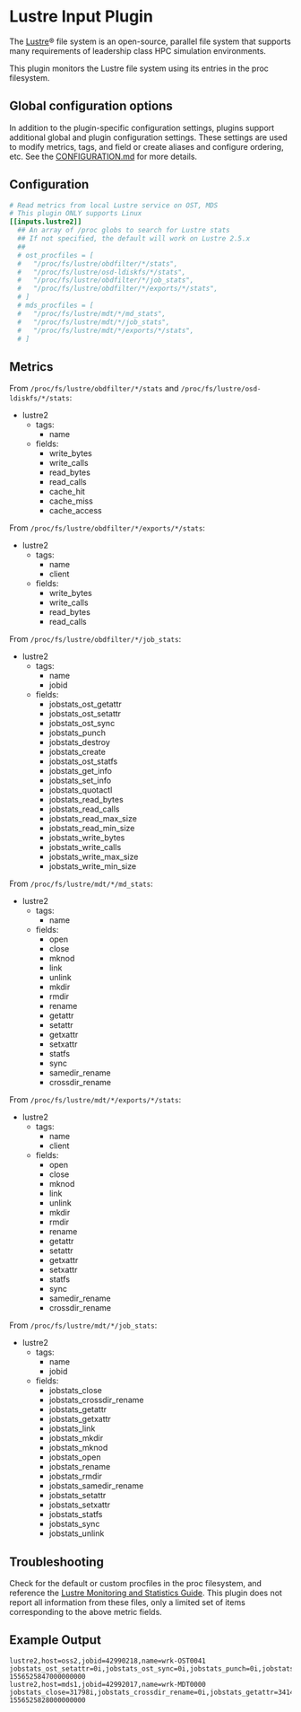 # Lustre Input Plugin

The [Lustre][]® file system is an open-source, parallel file system that
supports many requirements of leadership class HPC simulation environments.

This plugin monitors the Lustre file system using its entries in the proc
filesystem.

## Global configuration options <!-- @/docs/includes/plugin_config.md -->

In addition to the plugin-specific configuration settings, plugins support
additional global and plugin configuration settings. These settings are used to
modify metrics, tags, and field or create aliases and configure ordering, etc.
See the [CONFIGURATION.md][CONFIGURATION.md] for more details.

[CONFIGURATION.md]: ../../../docs/CONFIGURATION.md#plugins

## Configuration

```toml @sample.conf
# Read metrics from local Lustre service on OST, MDS
# This plugin ONLY supports Linux
[[inputs.lustre2]]
  ## An array of /proc globs to search for Lustre stats
  ## If not specified, the default will work on Lustre 2.5.x
  ##
  # ost_procfiles = [
  #   "/proc/fs/lustre/obdfilter/*/stats",
  #   "/proc/fs/lustre/osd-ldiskfs/*/stats",
  #   "/proc/fs/lustre/obdfilter/*/job_stats",
  #   "/proc/fs/lustre/obdfilter/*/exports/*/stats",
  # ]
  # mds_procfiles = [
  #   "/proc/fs/lustre/mdt/*/md_stats",
  #   "/proc/fs/lustre/mdt/*/job_stats",
  #   "/proc/fs/lustre/mdt/*/exports/*/stats",
  # ]
```

## Metrics

From `/proc/fs/lustre/obdfilter/*/stats` and
`/proc/fs/lustre/osd-ldiskfs/*/stats`:

- lustre2
  - tags:
    - name
  - fields:
    - write_bytes
    - write_calls
    - read_bytes
    - read_calls
    - cache_hit
    - cache_miss
    - cache_access

From `/proc/fs/lustre/obdfilter/*/exports/*/stats`:

- lustre2
  - tags:
    - name
    - client
  - fields:
    - write_bytes
    - write_calls
    - read_bytes
    - read_calls

From `/proc/fs/lustre/obdfilter/*/job_stats`:

- lustre2
  - tags:
    - name
    - jobid
  - fields:
    - jobstats_ost_getattr
    - jobstats_ost_setattr
    - jobstats_ost_sync
    - jobstats_punch
    - jobstats_destroy
    - jobstats_create
    - jobstats_ost_statfs
    - jobstats_get_info
    - jobstats_set_info
    - jobstats_quotactl
    - jobstats_read_bytes
    - jobstats_read_calls
    - jobstats_read_max_size
    - jobstats_read_min_size
    - jobstats_write_bytes
    - jobstats_write_calls
    - jobstats_write_max_size
    - jobstats_write_min_size

From `/proc/fs/lustre/mdt/*/md_stats`:

- lustre2
  - tags:
    - name
  - fields:
    - open
    - close
    - mknod
    - link
    - unlink
    - mkdir
    - rmdir
    - rename
    - getattr
    - setattr
    - getxattr
    - setxattr
    - statfs
    - sync
    - samedir_rename
    - crossdir_rename

From `/proc/fs/lustre/mdt/*/exports/*/stats`:

- lustre2
  - tags:
    - name
    - client
  - fields:
    - open
    - close
    - mknod
    - link
    - unlink
    - mkdir
    - rmdir
    - rename
    - getattr
    - setattr
    - getxattr
    - setxattr
    - statfs
    - sync
    - samedir_rename
    - crossdir_rename

From `/proc/fs/lustre/mdt/*/job_stats`:

- lustre2
  - tags:
    - name
    - jobid
  - fields:
    - jobstats_close
    - jobstats_crossdir_rename
    - jobstats_getattr
    - jobstats_getxattr
    - jobstats_link
    - jobstats_mkdir
    - jobstats_mknod
    - jobstats_open
    - jobstats_rename
    - jobstats_rmdir
    - jobstats_samedir_rename
    - jobstats_setattr
    - jobstats_setxattr
    - jobstats_statfs
    - jobstats_sync
    - jobstats_unlink

## Troubleshooting

Check for the default or custom procfiles in the proc filesystem, and reference
the [Lustre Monitoring and Statistics Guide][guide].  This plugin does not
report all information from these files, only a limited set of items
corresponding to the above metric fields.

## Example Output

```text
lustre2,host=oss2,jobid=42990218,name=wrk-OST0041 jobstats_ost_setattr=0i,jobstats_ost_sync=0i,jobstats_punch=0i,jobstats_read_bytes=4096i,jobstats_read_calls=1i,jobstats_read_max_size=4096i,jobstats_read_min_size=4096i,jobstats_write_bytes=310206488i,jobstats_write_calls=7423i,jobstats_write_max_size=53048i,jobstats_write_min_size=8820i 1556525847000000000
lustre2,host=mds1,jobid=42992017,name=wrk-MDT0000 jobstats_close=31798i,jobstats_crossdir_rename=0i,jobstats_getattr=34146i,jobstats_getxattr=15i,jobstats_link=0i,jobstats_mkdir=658i,jobstats_mknod=0i,jobstats_open=31797i,jobstats_rename=0i,jobstats_rmdir=0i,jobstats_samedir_rename=0i,jobstats_setattr=1788i,jobstats_setxattr=0i,jobstats_statfs=0i,jobstats_sync=0i,jobstats_unlink=0i 1556525828000000000

```

[lustre]: http://lustre.org/
[guide]: http://wiki.lustre.org/Lustre_Monitoring_and_Statistics_Guide
